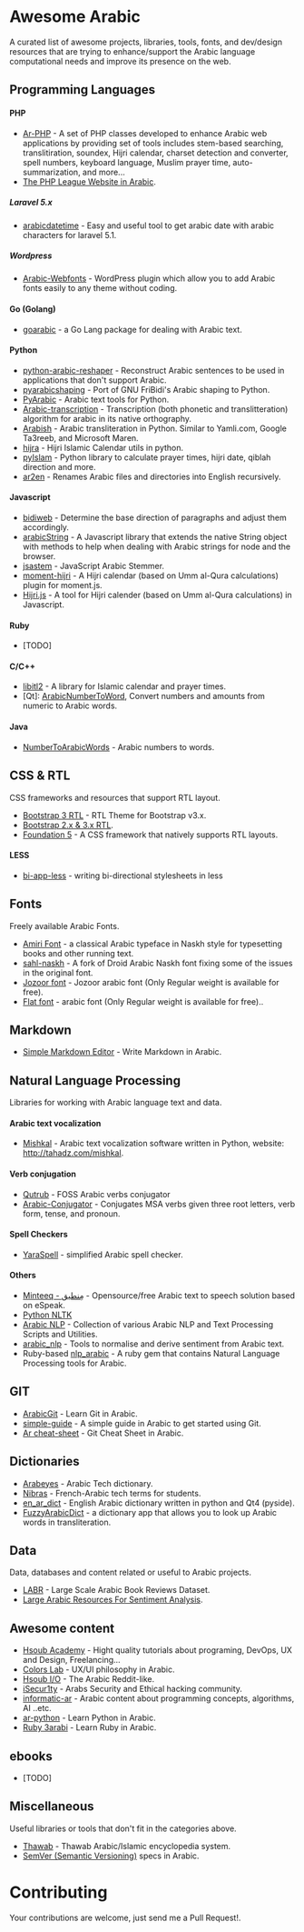 # Awesome Arabic

A curated list of awesome projects, libraries, tools, fonts, and dev/design resources that are trying to enhance/support the Arabic language computational needs and improve its presence on the web.

## Programming Languages

#### PHP
* [Ar-PHP](http://www.ar-php.org/) - A set of PHP classes developed to enhance Arabic web applications by providing set of tools includes stem-based searching, translitiration, soundex, Hijri calendar, charset detection and converter, spell numbers, keyboard language, Muslim prayer time, auto-summarization, and more...
* [The PHP League Website in Arabic](https://thephpleague.com/ar/).

##### Laravel 5.x
* [arabicdatetime](https://github.com/maherelgamil/arabicdatetime) - Easy and useful tool to get arabic date with arabic characters for laravel 5.1.

##### Wordpress
* [Arabic-Webfonts](https://github.com/mandooox/Arabic-Webfonts) - WordPress plugin which allow you to add Arabic fonts easily to any theme without coding.

#### Go (Golang)
* [goarabic](https://github.com/01walid/goarabic) - a Go Lang package for dealing with Arabic text.

#### Python 
* [python-arabic-reshaper](https://github.com/mpcabd/python-arabic-reshaper) - Reconstruct Arabic sentences to be used in applications that don't support Arabic.
* [pyarabicshaping](https://github.com/behdad/pyarabicshaping) - Port of GNU FriBidi's Arabic shaping to Python.
* [PyArabic](https://pypi.python.org/pypi/PyArabic/0.4) - Arabic text tools for Python.
* [Arabic-transcription](https://github.com/cnnorris/Arabic-transcription) - Transcription (both phonetic and translitteration) algorithm for arabic in its native orthography.
* [Arabish](https://github.com/amasad/arabish) - Arabic transliteration in Python. Similar to Yamli.com, Google Ta3reeb, and Microsoft Maren.
* [hijra](https://github.com/ojuba-org/hijra) - Hijri Islamic Calendar utils in python.
* [pyIslam](https://github.com/abougouffa/pyIslam) - Python library to calculate prayer times, hijri date, qiblah direction and more.
* [ar2en](https://github.com/maherg/ar2en) - Renames Arabic files and directories into English recursively.

#### Javascript
* [bidiweb](https://github.com/hasenj/bidiweb) - Determine the base direction of paragraphs and adjust them accordingly.
* [arabicString](https://github.com/ahmads/arabicString) - A Javascript library that extends the native String object with methods to help when dealing with Arabic strings for node and the browser.
* [jsastem](https://github.com/ejtaal/jsastem) - JavaScript Arabic Stemmer.
* [moment-hijri](https://github.com/xsoh/moment-hijri) -  A Hijri calendar (based on Umm al-Qura calculations) plugin for moment.js.
* [Hijri.js](https://github.com/xsoh/Hijri.js) - A tool for Hijri calender (based on Umm al-Qura calculations) in Javascript.

#### Ruby
* [TODO]

#### C/C++
* [libitl2](https://github.com/sohaibafifi/libitl2) - A library for Islamic calendar and prayer times.
* [Qt]: [ArabicNumberToWord](https://github.com/01walid/ArabicNumberToWord), Convert numbers and amounts from numeric to Arabic words.

#### Java
* [NumberToArabicWords](https://github.com/bluemix/NumberToArabicWords) - Arabic numbers to words.


## CSS & RTL

CSS frameworks and resources that support RTL layout.

* [Bootstrap 3 RTL](https://github.com/morteza/bootstrap-rtl) - RTL Theme for Bootstrap v3.x.
* [Bootstrap 2.x & 3.x RTL](http://muayyad-alsadi.github.io/bootstrap-rtl/2.x/index.html).
* [Foundation 5](http://foundation.zurb.com/) - A CSS framework that natively supports RTL layouts.

#### LESS
* [bi-app-less](https://github.com/anasnakawa/bi-app-less) - writing bi-directional stylesheets in less
 
## Fonts

Freely available Arabic Fonts.

* [Amiri Font](http://www.amirifont.org) - a classical Arabic typeface in Naskh style for typesetting books and other running text.
* [sahl-naskh](https://github.com/khaledhosny/sahl-naskh) - A fork of Droid Arabic Naskh font fixing some of the issues in the original font.
* [Jozoor font](http://fonts.jozoor.com/jozoor-font/) - Jozoor arabic font (Only Regular weight is available for free).
* [Flat font](http://fonts.jozoor.com/flat-font/) - arabic font (Only Regular weight is available for free)..

## Markdown
* [Simple Markdown Editor](https://github.com/ahmadajmi/markdown-arabic) - Write Markdown in Arabic.


## Natural Language Processing

Libraries for working with Arabic language text and data.

#### Arabic text vocalization
* [Mishkal](https://github.com/linuxscout/mishkal) - Arabic text vocalization software written in Python, website: http://tahadz.com/mishkal.

#### Verb conjugation 
* [Qutrub](http://qutrub.arabeyes.org/) - FOSS Arabic verbs conjugator
* [Arabic-Conjugator](https://github.com/awillborn/Arabic-Conjugator) - Conjugates MSA verbs given three root letters, verb form, tense, and pronoun.

#### Spell Checkers
* [YaraSpell](https://github.com/linuxscout/yaraspell) - simplified Arabic spell checker.

#### Others
* [Minteeq - مِنطيق](http://arabic-tools.github.io/ar-espeak/) - Opensource/free Arabic text to speech solution based on eSpeak.
* [Python NLTK](https://github.com/nltk/nltk)
* [Arabic NLP](https://github.com/SemanticFrontiers/ArabicNLP) - Collection of various Arabic NLP and Text Processing Scripts and Utilities.
* [arabic_nlp](https://github.com/alexrutherford/arabic_nlp) - Tools to normalise and derive sentiment from Arabic text.
* Ruby-based [nlp_arabic](https://github.com/othmanela/nlp_arabic) - A ruby gem that contains Natural Language Processing tools for Arabic.

## GIT

* [ArabicGit](http://www.arabicgit.com/) - Learn Git in Arabic.
* [simple-guide](http://www.arabicgit.com/simple-guide/) - A simple guide in Arabic to get started using Git.
* [Ar cheat-sheet](http://www.git-tower.com/blog/git-cheat-sheet-ar) - Git Cheat Sheet in Arabic.

## Dictionaries

* [Arabeyes](http://www.arabeyes.org/%D8%A7%D9%84%D9%82%D8%A7%D9%85%D9%88%D8%B3_%D8%A7%D9%84%D8%AA%D9%82%D9%86%D9%8A) - Arabic Tech dictionary.
* [Nibras](https://github.com/01walid/Nibras) - French-Arabic tech terms for students.
* [en_ar_dict](https://github.com/devjustly/en_ar_dict) - English Arabic dictionary written in python and Qt4 (pyside).
* [FuzzyArabicDict](https://github.com/michelleful/FuzzyArabicDict) - a dictionary app that allows you to look up Arabic words in transliteration.

## Data

Data, databases and content related or useful to Arabic projects.

* [LABR](https://github.com/mohamedadaly/labr) - Large Scale Arabic Book Reviews Dataset.
* [Large Arabic Resources For Sentiment Analysis](https://github.com/hadyelsahar/large-arabic-sentiment-analysis-resouces).


## Awesome content

* [Hsoub Academy](http://academy.hsoub.com/) - Hight quality tutorials about programing, DevOps, UX and Design, Freelancing...
* [Colors Lab](http://www.colorslab.net/) - UX/UI philosophy in Arabic.
* [Hsoub I/O](https://io.hsoub.com/) - The Arabic Reddit-like.
* [iSecur1ty](http://www.isecur1ty.org/) - Arabs Security and Ethical hacking community.
* [informatic-ar](http://informatic-ar.com/) - Arabic content about programming concepts, algorithms, AI ..etc.
* [ar-python](http://www.ar-python.com/) - Learn Python in Arabic.
* [Ruby 3arabi](http://ruby3arabi.com/) - Learn Ruby in Arabic.

## ebooks
* [TODO]

## Miscellaneous

Useful libraries or tools that don't fit in the categories above.

* [Thawab](https://github.com/ojuba-org/thawab) - Thawab Arabic/Islamic encyclopedia system.
* [SemVer (Semantic Versioning)](http://semver.org/lang/ar/) specs in Arabic.

# Contributing

Your contributions are welcome, just send me a Pull Request!.

